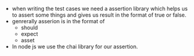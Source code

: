 * when writing the test cases we need a assertion library which helps us to assert some things and gives us result in the format of true or false.
* genrerally asserion is in the format of
	* should
	* expect
	* asset
* In node js we use the chai library for our assertion.
